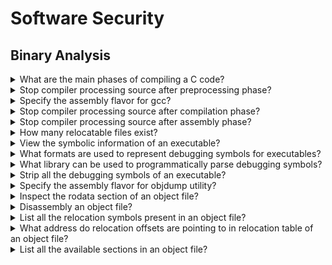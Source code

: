 # Software Security

## Binary Analysis

<details>
<summary>What are the main phases of compiling a C code?</summary>

> 1. Preprocessing
> 2. Compilation
> 3. Assembly
> 4. Linking

> Origins:
> - Practical Binary Analysis - Chapter 1

> References:
---
</details>

<details>
<summary>Stop compiler processing source after preprocessing phase?</summary>

> ```c
> #include <stdio.h>
>
> int main()
> {
>     fprintf(stdout, "Preprocessing\n");
> }
> ``````
>
> For gcc, this can be done sing the following command:
>
> ```sh
> gcc -E -P -o main.cc main.c
> ``````
>
> Where `-E` tells gcc to stop after preprocessing and `-P` causes the compiler
> to omit debugging information so that the output is a bit cleaner.

> Origins:
> - Practical Binary Analysis - Chapter 1

> References:
---
</details>

<details>
<summary>Specify the assembly flavor for gcc?</summary>

> ```sh
> gcc -masm intel
> gcc -masm att
> ``````

> Origins:
> - Practical Binary Analysis - Chapter 1

> References:
---
</details>

<details>
<summary>Stop compiler processing source after compilation phase?</summary>

> ```sh
> gcc -g -O0 -S -masm=intel -o main.s main.c
> ``````

> Origins:
> - Practical Binary Analysis - Chapter 1

> References:
---
</details>

<details>
<summary>Stop compiler processing source after assembly phase?</summary>

> ```cpp
> gcc -g -O0 -c -o main.o main.c
> file main.o
> ``````

> Origins:
> - Practical Binary Analysis - Chapter 1

> References:
---
</details>

<details>
<summary>How many relocatable files exist?</summary>

> There are position-independent (relocatable) object files which can be
> combined to form a complete binary executable. On the other hand there are
> position-independent (relocatable) executables, which you can call them apart
> from ordinary shared libraries because they have an entry point address.

> Origins:
> - Practical Binary Analysis - Chapter 1

> References:
---
</details>

<details>
<summary>View the symbolic information of an executable?</summary>

> ```sh
> readelf --syms a.out
> ``````

> Origins:
> - Practical Binary Analysis - Chapter 1

> References:
---
</details>

<details>
<summary>What formats are used to represent debugging symbols for executables?</summary>

> For ELF binaries, debugging symbols are typically generated in the DWARF
> format, while PE binaries usually use the proprietary PDB format. DWARF
> information is usually embedded within the binary, while PDB comes in the
> form of a separate symbol file.

> Origins:
> - Practical Binary Analysis - Chapter 1

> References:
---
</details>

<details>
<summary>What library can be used to programmatically parse debugging symbols?</summary>

> `libbfd` & `libdwarf`.

> Origins:
> - Practical Binary Analysis - Chapter 1

> References:
---
</details>

<details>
<summary>Strip all the debugging symbols of an executable?</summary>

> ```sh
> strip --strip-all a.out
> readelf --syms a.out
> ``````

> Origins:
> - Practical Binary Analysis - Chapter 1

> References:
---
</details>

<details>
<summary>Specify the assembly flavor for objdump utility?</summary>

> ```sh
> objdump -M intel
> objdump -M att
> ``````

> Origins:
> - Practical Binary Analysis - Chapter 1

> References:
---
</details>

<details>
<summary>Inspect the rodata section of an object file?</summary>

> The `.rodata` section contains all constants.
>
> ```sh
> objdump -sj .rodata example.o
> ``````

> Origins:
> - Practical Binary Analysis - Chapter 1

> References:
---
</details>

<details>
<summary>Disassembly an object file?</summary>

> ```sh
> objdump -M intel -d example.o
> ``````

> Origins:
> - Practical Binary Analysis - Chapter 1

> References:
---
</details>

<details>
<summary>List all the relocation symbols present in an object file?</summary>

> ```sh
> readelf --relocs example.o
> ``````

> Origins:
> - Practical Binary Analysis - Chapter 1

> References:
---
</details>

<details>
<summary>What address do relocation offsets are pointing to in relocation table of an object file?</summary>

> The leftmost column of each line in the `readelf --relocs` output is the
> offset in the object file where the resolved reference must be filled in. The
> offset equals to the offset of the instruction that needs to be fixed, plus
> 1. This is because you only want to overwrite the operand of the instruction,
> not the opcode of the instruction which happens to be only 1 byte. So to
> point to the instruction's operand, the relocation symbol needs to skip past
> the opcode byte.
>
> ```sh
> readelf --relocs example.o
> ``````

> Origins:
> - Practical Binary Analysis - Chapter 1

> References:
---
</details>

<details>
<summary>List all the available sections in an object file?</summary>

> ```sh
> readelf --sections example.o
> ``````

> Origins:
> - Practical Binary Analysis - Chapter 1

> References:
---
</details>

